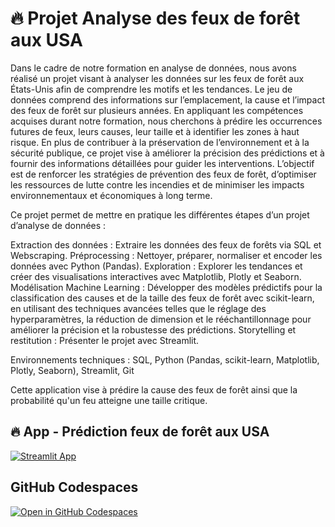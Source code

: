 # 🔥 Projet Analyse des feux de forêt aux USA

Dans le cadre de notre formation en analyse de données, nous avons réalisé un projet visant à analyser les données sur les feux de forêt aux États-Unis afin de comprendre les motifs et les tendances. Le jeu de données comprend des informations sur l’emplacement, la cause et l’impact des feux de forêt sur plusieurs années. En appliquant les compétences acquises durant notre formation, nous cherchons à prédire les occurrences futures de feux, leurs causes, leur taille et à identifier les zones à haut risque. En plus de contribuer à la préservation de l’environnement et à la sécurité publique, ce projet vise à améliorer la précision des prédictions et à fournir des informations détaillées pour guider les interventions. L’objectif est de renforcer les stratégies de prévention des feux de forêt, d’optimiser les ressources de lutte contre les incendies et de minimiser les impacts environnementaux et économiques à long terme.

Ce projet permet de mettre en pratique les différentes étapes d’un projet d’analyse de données :

Extraction des données : Extraire les données des feux de forêts via SQL et Webscraping.
Préprocessing : Nettoyer, préparer, normaliser et encoder les données avec Python (Pandas).
Exploration : Explorer les tendances et créer des visualisations interactives avec Matplotlib, Plotly et Seaborn.
Modélisation Machine Learning : Développer des modèles prédictifs pour la classification des causes et de la taille des feux de forêt avec scikit-learn,    
                                en utilisant des techniques avancées telles que le réglage des hyperparamètres, la réduction de dimension et le rééchantillonnage pour améliorer la précision et la robustesse des prédictions.
Storytelling et restitution : Présenter le projet avec Streamlit.

Environnements techniques : SQL, Python (Pandas, scikit-learn, Matplotlib, Plotly, Seaborn), Streamlit, Git

Cette application vise à prédire la cause des feux de forêt ainsi que la probabilité qu'un feu atteigne une taille critique. 

## 🔥 App - Prédiction feux de forêt aux USA 

[![Streamlit App](https://static.streamlit.io/badges/streamlit_badge_black_white.svg)](https://Feux-foret-USA.streamlit.app/)

## GitHub Codespaces

[![Open in GitHub Codespaces](https://github.com/codespaces/badge.svg)](https://codespaces.new/streamlit/app-starter-kit?quickstart=1)
